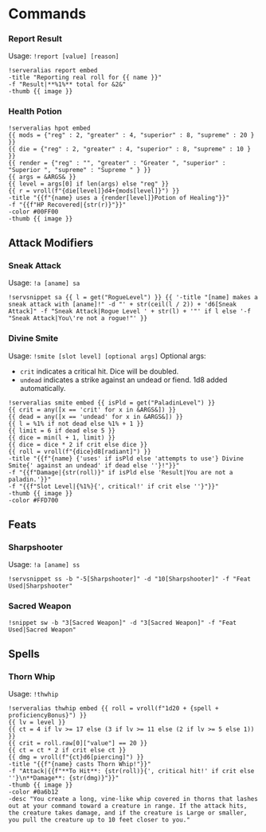 # Commands

### Report Result

Usage: `!report [value] [reason]`

```
!serveralias report embed
-title "Reporting real roll for {{ name }}"
-f "Result|**%1%** total for &2&"
-thumb {{ image }}
```

### Health Potion

```
!serveralias hpot embed
{{ mods = {"reg" : 2, "greater" : 4, "superior" : 8, "supreme" : 20 } }}
{{ die = {"reg" : 2, "greater" : 4, "superior" : 8, "supreme" : 10 } }}
{{ render = {"reg" : "", "greater" : "Greater ", "superior" : "Superior ", "supreme" : "Supreme " } }}
{{ args = &ARGS& }}
{{ level = args[0] if len(args) else "reg" }}
{{ r = vroll(f"{die[level]}d4+{mods[level]}") }}
-title "{{f"{name} uses a {render[level]}Potion of Healing"}}"
-f "{{f"HP Recovered|{str(r)}"}}"
-color #00FF00
-thumb {{ image }}
```

## Attack Modifiers

### Sneak Attack

Usage: `!a [aname] sa`

```
!servsnippet sa {{ l = get("RogueLevel") }} {{ '-title "[name] makes a sneak attack with [aname]!" -d "' + str(ceil(l / 2)) + 'd6[Sneak Attack]" -f "Sneak Attack|Rogue Level ' + str(l) + '"' if l else '-f "Sneak Attack|You\'re not a rogue!"' }}
```

### Divine Smite

Usage: `!smite [slot level] [optional args]`
Optional args:

- `crit` indicates a critical hit. Dice will be doubled.
- `undead` indicates a strike against an undead or fiend. 1d8 added automatically.

```
!serveralias smite embed {{ isPld = get("PaladinLevel") }}
{{ crit = any([x == 'crit' for x in &ARGS&]) }}
{{ dead = any([x == 'undead' for x in &ARGS&]) }}
{{ l = %1% if not dead else %1% + 1 }}
{{ limit = 6 if dead else 5 }}
{{ dice = min(l + 1, limit) }}
{{ dice = dice * 2 if crit else dice }}
{{ roll = vroll(f"{dice}d8[radiant]") }}
-title "{{f"{name} {'uses' if isPld else 'attempts to use'} Divine Smite{' against an undead' if dead else ''}!"}}"
-f "{{f"Damage|{str(roll)}" if isPld else 'Result|You are not a paladin.'}}"
-f "{{f"Slot Level|{%1%}{', critical!' if crit else ''}"}}"
-thumb {{ image }}
-color #FFD700
```

## Feats

### Sharpshooter

Usage: `!a [aname] ss`

```
!servsnippet ss -b "-5[Sharpshooter]" -d "10[Sharpshooter]" -f "Feat Used|Sharpshooter"
```

### Sacred Weapon

```
!snippet sw -b "3[Sacred Weapon]" -d "3[Sacred Weapon]" -f "Feat Used|Sacred Weapon"
```

## Spells

### Thorn Whip

Usage: `!thwhip`

```
!serveralias thwhip embed {{ roll = vroll(f"1d20 + {spell + proficiencyBonus}") }}
{{ lv = level }}
{{ ct = 4 if lv >= 17 else (3 if lv >= 11 else (2 if lv >= 5 else 1)) }}
{{ crit = roll.raw[0]["value"] == 20 }}
{{ ct = ct * 2 if crit else ct }}
{{ dmg = vroll(f"{ct}d6[piercing]") }}
-title "{{f"{name} casts Thorn Whip!"}}"
-f "Attack|{{f"**To Hit**: {str(roll)}{', critical hit!' if crit else ''}\n**Damage**: {str(dmg)}"}}"
-thumb {{ image }}
-color #0a6b12
-desc "You create a long, vine-like whip covered in thorns that lashes out at your command toward a creature in range. If the attack hits, the creature takes damage, and if the creature is Large or smaller, you pull the creature up to 10 feet closer to you."
```
